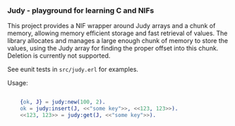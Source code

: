 ### Judy - playground for learning C and NIFs

This project provides a NIF wrapper around Judy arrays and a chunk of
memory, allowing memory efficient storage and fast retrieval of
values. The library allocates and manages a large enough chunk of
memory to store the values, using the Judy array for finding the
proper offset into this chunk. Deletion is currently not supported.

See eunit tests in `src/judy.erl` for examples.

Usage:

```erlang

    {ok, J} = judy:new(100, 2).
    ok = judy:insert(J, <<"some key">>, <<123, 123>>).
    <<123, 123>> = judy:get(J, <<"some key">>).
```


